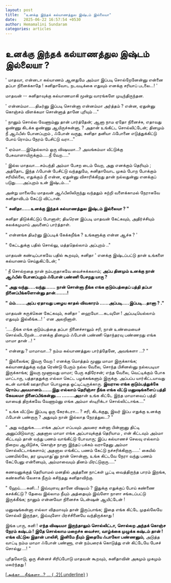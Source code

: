 ```yaml
---
layout: post
title:  "உனக்கு இந்தக் கல்யாணத்துல இஷ்டம் இல்லையா"
date:   2025-06-22 16:57:54 +0530
author: Hemamalini Sundaram
categories: articles
---
```


#  உனக்கு இந்தக் கல்யாணத்துல இஷ்டம் இல்லையா ? 

' மாதவா, என்னடா கல்யாணம் ஆனதுமே அம்மா இப்படி சொல்றேனேன்னு என்னை தப்பா நினைக்காதே !
சுனிதாவோட நடவடிக்கை எதுவும் எனக்கு சரியாப் படலை...! '

மாதவன் -- சுனிதாவுக்கு கல்யாணமாகி மூன்று வாரங்களே முடிந்திருந்தன.

' என்னம்மா.....திடீர்னு இப்படி சொன்னா என்னம்மா அர்த்தம் ? என்ன, ஏதுன்னு கொஞ்சம் விளக்கமா
சொன்னாத் தானே புரியும் ..."

' நானும் சொல்ல வேணாம்னு தான் பார்த்தேன்; ஆனா நாம ஏதோ நினைச்சு, எதாவது ஒண்ணு கிடக்க
ஒண்ணு ஆயிருச்சுன்னா, ? அதான் உங்கிட்ட சொல்லிட்டேன்; தினமும் நீ ஆஃபீஸ் போனப்புறம் , ஃபோன்
வருது, சுனிதா தனியா ஃபோனை எடுத்துக்கிட்டு போய் ரொம்ப நேரம் பேசிட்டு வரா..."

" ஏம்மா....இதெல்லாம் ஒரு விஷயமா...? அவங்கம்மா வீட்டுக்கு பேசுவாளாயிருக்கும்.....நீ
வேற....."

' இல்ல மாதவா....சம்பந்தி அம்மா பேசற டைம் வேற, அது எனக்கும் தெரியும் ; அத்தோட இந்த
ஃபோன் பேசிட்டு வந்ததுமே, சுனிதாவோட முகம் போற போக்கும் சரியில்லை, எதுக்கும் நீ என்ன,
ஏதுன்னு விசாரிக்கிறது தான் நல்லதுன்னு எனக்குப் படுது......அப்புறம் உன் இஷ்டம்...."

அன்று மாலையே மாதவன் ஆஃபீஸிலிருந்து வந்ததும் சுற்றி வளைக்காமல் நேராகவே சுனிதாவிடம்
கேட்டு விட்டான்.

" **சுனிதா......உனக்கு இந்தக் கல்யாணத்துல இஷ்டம் இல்லையா ? "**

சுனிதா திடுக்கிட்டுப் போனாள்; திடீரென இப்படி மாதவன் கேட்கவும், அதிர்ச்சியும்
கலக்கமுமாய் அவனைப் பார்த்தாள்.

" என்னங்க திடீர்னு இப்படிக் கேக்கறீங்க ? உங்களுக்கு என்ன ஆச்சு ? '

" கேட்டதுக்கு பதில் சொல்லு, மத்ததெல்லாம் அப்புறம் .."

மாதவன் கண்டிப்பாகவே பதில் கூறவும், சுனிதா ' எனக்கு இஷ்டப்பட்டு தான் உங்களை கல்யாணம்
செய்துகிட்டேன்; "

' நீ சொல்றதை நான் நம்பறதாகவே வைச்சுக்கலாம்; **அப்ப தினமும் உனக்கு நான் ஆஃபீஸ்
போனப்புறம் ஃபோன் பண்ணி பேசறது யாரு ?**

**" அது வந்து.....வந்து....... நான் சொன்னா நீங்க எங்க குடும்பத்தைப் பத்தி தப்பா
நினைப்பீங்களோன்னு தான்........!**

**" ம்ம்.......அப்ப ஏதாவது பழைய காதல் விவகாரம் ......அப்படி.....இப்படி...தானா ?
."**

மாதவன் சுருக்கென கேட்கவும், சுனிதா ' ஹையோ....கடவுளே ! அப்படியெல்லாம் எதுவும்
இல்லீங்க...! ' என அலறினாள்.

'.....நீங்க எங்க குடும்பத்தை தப்பா நினைச்சாலும் சரி, நான் உண்மையைச்
சொல்லிடறேன்....எனக்கு தினமும் ஃபோன் பண்ணி தொந்தரவு பண்ணறது எங்க மாமா தான் ..! "

" என்னது ? மாமாவா...? நம்ம கல்யாணத்துல பார்த்தேனே, அவங்களா ...? "

" இல்லைங்க; இவரு வேற ! எனக்கு மொத்தம் மூணு மாமா இருக்காங்க; கல்யாணத்துக்கு வந்த
ரெண்டு பேரும் நல்ல வேலை, சொந்த பிசினஸ்னு நல்லபடியா இருக்காங்க; இவரு மூணாவது
மாமா; பேரு கதிரேசன்; எந்த வேலை, வெட்டிக்கும் போக மாட்டாரு, பத்தாததுக்கு எல்லா
கெட்ட பழக்கங்களும் இருக்கு. அப்பப்ப யார்கிட்டயாவது கடன் வாங்கி ஊதாரியா பொழுதை
ஓட்டிட்டிருக்காரு. **இவரால எங்க குடும்பத்துக்கே ரொம்ப அவமானம்.......இது எல்லாம்
தெரிஞ்சா நீங்க எங்க வீட்டு மனுஷங்களைப் பத்தி கேவலமா நினைப்பீங்கன்னு....
........அ**தான் உங்க கிட்டே இந்த மாமாவைப் பத்தி வாயைத் திறக்கவே வேணாம்னு எங்க அம்மா
ஸ்டிரிக்டா சொல்லிட்டாங்க...."

" உங்க வீட்டுல இப்படி ஒரு கேரக்டரா... ? சரி, கிடக்குது, இவர் இப்ப எதுக்கு உனக்கு
ஃபோன் பண்றாரு ? அதுவும் நான் இல்லாத நேரத்துல...? "

" அது வந்துங்க......எங்க அப்பா எப்பவும் அவரை கன்னா பின்னானு திட்டி அனுப்பிடுவாரு;
அதனால மாமா எங்க அப்பாவுக்குத் தெரியாம , என் கிட்டவும் அம்மா கிட்டவும் தான் வந்து பணம்
வாங்கிட்டு போவாரு; இப்ப கல்யாணச் செலவு எல்லாம் நிறைய ஆயிடுச்சு, கொஞ்ச நாளு இந்தப்
பக்கம் வராதேனு அம்மா சொல்லிட்டாங்களாம்; அதனால எங்கிட்ட பணம் கேட்டு
நச்சரிக்கிறாரு......' கையில் பணமில்லே, தர முடியாது'னு நான் சொன்னா, உங்க கிட்டவே
நேரா வந்து பணம் கேட்பேனு என்னையும், அம்மாவையும் தினம் மிரட்டுறாரு....."

கணவனுக்குத் தெரியாமல் மனதில் அத்தனை நாட்கள் பூட்டி வைத்திருந்த பாரம் இறங்க, கண்களில்
லேசாக நீரும் கசிந்தது சுனிதாவிற்கு.

" ஹேய்.....சுனி...! இவ்வுளவு தானே விஷயம் ? இதுக்கு எதுக்குப் போய் கண்ணை கசக்கிட்டு
? தேவை இல்லாம நீயும் அத்தையும் இவ்ளோ நாளா சங்கடப்பட்டு இருக்கீங்க; நானும் என்னவோ
நினைச்சு டென்ஷன் ஆயிட்டேன் !

மனுஷங்கன்னா எல்லா விதமாவும் தான் இருப்பாங்க; இதை எங்க கிட்டே முதல்லேயே சொல்லி
இருந்தா, இவ்வுளோ பிரச்சினையே வந்திருக்காது !

இங்க பாரு, சுனி ! **எந்த விஷயமா இருந்தாலும் சொல்லிட்டா, சொல்லற அந்தக் கொஞ்ச நேரம்
கஷ்டம் ! இதே சொல்லாம மறைச்சு** **வைச்சா, வாழ்க்கை முழுக்க கஷ்டம் தான் ! எங்க வீட்டுல
இதான் பாலிசி, இனிமே நீயும் இதையே ஃபாலோ பண்ணனும்,** அடுத்த வாட்டி நம்ம மாமா ஃபோன்
பண்ணா, என் நம்பரைக் கொடுத்து என் கிட்டேயே பேசச் சொல்லு ...! "

புரிதலோடு, ஒரு சின்னச் சிரிப்போடு மாதவன் கூறவும், சுனிதாவின் அகமும் முகமும்
மலர்ந்தது !

[[அக்கா\....நீங்களா\...? \... (
.2]{.underline}](https://www.momspresso.com/parenting/aa71bb9e323d44a5b589be0617593389/article/akkaa-niingkllaa-eegu72rzp8uj?utm_source=SPA_Generic_Share&utm_medium=Share_Android)
)
